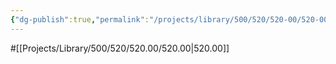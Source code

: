```yaml
---
{"dg-publish":true,"permalink":"/projects/library/500/520/520-00/520-00/","noteIcon":"0","created":"2024-02-13T18:47:38.120+09:00","updated":"2024-02-14T10:57:37.470+09:00"}
---
```


#[[Projects/Library/500/520/520.00/520.00\|520.00]]